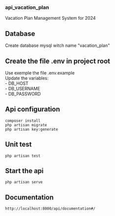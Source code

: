 ### api_vacation_plan
Vacation Plan Management System for 2024

## Database
Create database mysql witch name "vacation_plan"

## Create the file .env in project root
Use exemple the file .env.example<br>
Update the variables:<br>
    - DB_HOST<br>
    - DB_USERNAME<br>
    - DB_PASSWORD<br>

## Api configuration
    composer install
    php artisan migrate
    php artisan key:generate

## Unit test
    php artisan test

## Start the api
    php artisan serve

## Documentation
    http://localhost:8000/api/documentation#/
